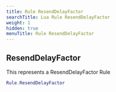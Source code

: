 ```yaml
---
title: Rule ResendDelayFactor
searchTitle: Lua Rule ResendDelayFactor
weight: 1
hidden: true
menuTitle: Rule ResendDelayFactor
---
```

## ResendDelayFactor

This represents a ResendDelayFactor Rule
```lua
Rule.ResendDelayFactor
```